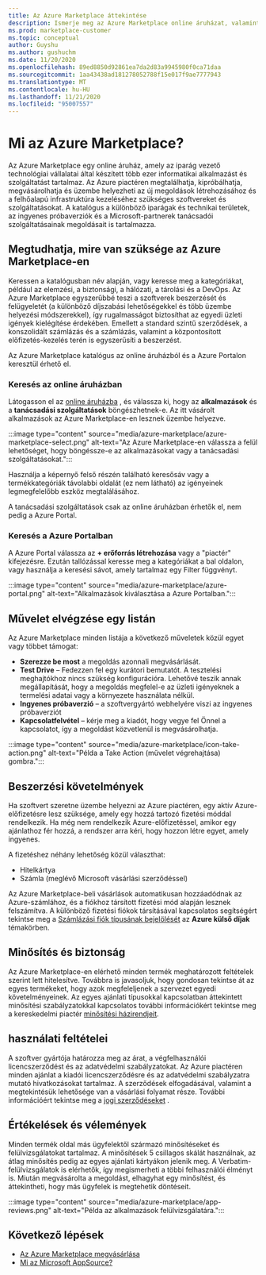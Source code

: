 ```yaml
---
title: Az Azure Marketplace áttekintése
description: Ismerje meg az Azure Marketplace online áruházat, valamint a szoftverek és megoldások megtalálásának és kipróbálásának módját.
ms.prod: marketplace-customer
ms.topic: conceptual
author: Guyshu
ms.author: gushuchm
ms.date: 11/20/2020
ms.openlocfilehash: 89ed8850d92861ea7da2d83a9945980f0ca71daa
ms.sourcegitcommit: 1aa43438ad181278052788f15e017f9ae7777943
ms.translationtype: MT
ms.contentlocale: hu-HU
ms.lasthandoff: 11/21/2020
ms.locfileid: "95007557"
---
```

# <a name="what-is-azure-marketplace"></a>Mi az Azure Marketplace?

Az Azure Marketplace egy online áruház, amely az iparág vezető technológiai vállalatai által készített több ezer informatikai alkalmazást és szolgáltatást tartalmaz. Az Azure piactéren megtalálhatja, kipróbálhatja, megvásárolhatja és üzembe helyezheti az új megoldások létrehozásához és a felhőalapú infrastruktúra kezeléséhez szükséges szoftvereket és szolgáltatásokat. A katalógus a különböző iparágak és technikai területek, az ingyenes próbaverziók és a Microsoft-partnerek tanácsadói szolgáltatásainak megoldásait is tartalmazza.

## <a name="find-what-you-need-in-azure-marketplace"></a>Megtudhatja, mire van szüksége az Azure Marketplace-en

Keressen a katalógusban név alapján, vagy keresse meg a kategóriákat, például az elemzési, a biztonsági, a hálózati, a tárolási és a DevOps. Az Azure Marketplace egyszerűbbé teszi a szoftverek beszerzését és felügyeletét (a különböző díjszabási lehetőségekkel és több üzembe helyezési módszerekkel), így rugalmasságot biztosíthat az egyedi üzleti igények kielégítése érdekében. Emellett a standard szintű szerződések, a konszolidált számlázás és a számlázás, valamint a központosított előfizetés-kezelés terén is egyszerűsíti a beszerzést.

Az Azure Marketplace katalógus az online áruházból és a Azure Portalon keresztül érhető el.  

### <a name="search-the-online-store"></a>Keresés az online áruházban

Látogasson el az [online áruházba](https://azuremarketplace.microsoft.com/) , és válassza ki, hogy az **alkalmazások** és a **tanácsadási szolgáltatások** böngészhetnek-e. Az itt vásárolt alkalmazások az Azure Marketplace-en lesznek üzembe helyezve.

:::image type="content" source="media/azure-marketplace/azure-marketplace-select.png" alt-text="Az Azure Marketplace-en válassza a felül lehetőséget, hogy böngéssze-e az alkalmazásokat vagy a tanácsadási szolgáltatásokat.":::

Használja a képernyő felső részén található keresősáv vagy a termékkategóriák távolabbi oldalát (ez nem látható) az igényeinek legmegfelelőbb eszköz megtalálásához.

A tanácsadási szolgáltatások csak az online áruházban érhetők el, nem pedig a Azure Portal.

### <a name="search-in-the-azure-portal"></a>Keresés a Azure Portalban

A Azure Portal válassza az **+ erőforrás létrehozása** vagy a "piactér" kifejezésre. Ezután tallózással keresse meg a kategóriákat a bal oldalon, vagy használja a keresési sávot, amely tartalmaz egy Filter függvényt.

:::image type="content" source="media/azure-marketplace/azure-portal.png" alt-text="Alkalmazások kiválasztása a Azure Portalban.":::

## <a name="take-action-on-a-listing"></a>Művelet elvégzése egy listán

Az Azure Marketplace minden listája a következő műveletek közül egyet vagy többet támogat:

- **Szerezze be most** a megoldás azonnali megvásárlását.
- **Test Drive** – Fedezzen fel egy kurátori bemutatót. A tesztelési meghajtókhoz nincs szükség konfigurációra. Lehetővé teszik annak megállapítását, hogy a megoldás megfelel-e az üzleti igényeknek a termelési adatai vagy a környezete használata nélkül.
- **Ingyenes próbaverzió** – a szoftvergyártó webhelyére viszi az ingyenes próbaverziót
- **Kapcsolatfelvétel** – kérje meg a kiadót, hogy vegye fel Önnel a kapcsolatot, így a megoldást közvetlenül is megvásárolhatja.

:::image type="content" source="media/azure-marketplace/icon-take-action.png" alt-text="Példa a Take Action (művelet végrehajtása) gombra.":::

## <a name="purchasing-requirements"></a>Beszerzési követelmények

Ha szoftvert szeretne üzembe helyezni az Azure piactéren, egy aktív Azure-előfizetésre lesz szüksége, amely egy hozzá tartozó fizetési móddal rendelkezik. Ha még nem rendelkezik Azure-előfizetéssel, amikor egy ajánlathoz fér hozzá, a rendszer arra kéri, hogy hozzon létre egyet, amely ingyenes.

A fizetéshez néhány lehetőség közül választhat:  

- Hitelkártya
- Számla (meglévő Microsoft vásárlási szerződéssel)

Az Azure Marketplace-beli vásárlások automatikusan hozzáadódnak az Azure-számlához, és a fiókhoz társított fizetési mód alapján lesznek felszámítva. A különböző fizetési fiókok társításával kapcsolatos segítségért tekintse meg a [Számlázási fiók típusának bejelölését](https://docs.microsoft.com/azure/cost-management-billing/understand/understand-azure-marketplace-charges#check-billing-account-type) az **Azure külső díjak** témakörben.

## <a name="certification-and-security"></a>Minősítés és biztonság

Az Azure Marketplace-en elérhető minden termék meghatározott feltételek szerint lett hitelesítve. Továbbra is javasoljuk, hogy gondosan tekintse át az egyes termékeket, hogy azok megfeleljenek a szervezet egyedi követelményeinek. Az egyes ajánlati típusokkal kapcsolatban áttekintett minősítési szabályzatokkal kapcsolatos további információkért tekintse meg a kereskedelmi piactér [minősítési házirendjeit](https://docs.microsoft.com/legal/marketplace/certification-policies).

## <a name="terms-and-conditions"></a>használati feltételei

A szoftver gyártója határozza meg az árat, a végfelhasználói licencszerződést és az adatvédelmi szabályzatokat. Az Azure piactéren minden ajánlat a kiadói licencszerződésre és az adatvédelmi szabályzatra mutató hivatkozásokat tartalmaz. A szerződések elfogadásával, valamint a megtekintésük lehetősége van a vásárlási folyamat része. További információért tekintse meg a [jogi szerződéseket](legal-contracts.md) .

## <a name="ratings-and-reviews"></a>Értékelések és vélemények

Minden termék oldal más ügyfelektől származó minősítéseket és felülvizsgálatokat tartalmaz. A minősítések 5 csillagos skálát használnak, az átlag minősítés pedig az egyes ajánlati kártyákon jelenik meg. A Verbatim-felülvizsgálatok is elérhetők, így megismerheti a többi felhasználói élményt is. Miután megvásárolta a megoldást, elhagyhat egy minősítést, és áttekintheti, hogy más ügyfelek is megtehetik döntéseit.

:::image type="content" source="media/azure-marketplace/app-reviews.png" alt-text="Példa az alkalmazások felülvizsgálatára.":::

## <a name="next-steps"></a>Következő lépések

- [Az Azure Marketplace megvásárlása](azure-purchasing-invoicing.md)
- [Mi az Microsoft AppSource?](appsource-overview.md)
